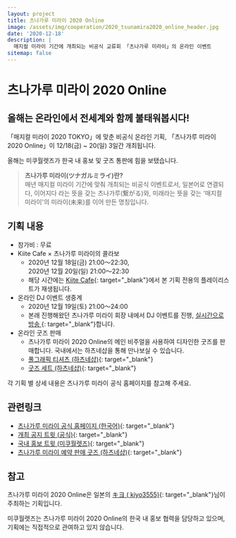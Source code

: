 ```yaml
---
layout: project
title: 츠나가루 미라이 2020 Online
image: /assets/img/cooperation/2020_tsunamira2020_online_header.jpg
date: '2020-12-18'
description: |
  매지컬 미라이 기간에 개최되는 비공식 교류회 「츠나가루 미라이」의 온라인 이벤트
sitemap: false
---
```


# 츠나가루 미라이 2020 Online

## 올해는 온라인에서 전세계와 함께 불태워봅시다!

「매지컬 미라이 2020 TOKYO」에 맞춘 비공식 온라인 기획, 「츠나가루 미라이 2020 Online」이 12/18(금) ~ 20(일) 3일간 개최됩니다.

올해는 미쿠월렛즈가 한국 내 홍보 및 굿즈 통판에 힘을 보탰습니다.

> <b>츠나가루 미라이(ツナガルミライ)란?</b>  
> 매년 매지컬 미라이 기간에 맞춰 개최되는 비공식 이벤트로서, 일본어로 연결되다, 이어지다 라는 뜻을 갖는 츠나가루(繋がる)와, 미래라는 뜻을 갖는 '매지컬 미라이'의 미라이(未来)를 이어 만든 명칭입니다.

## 기획 내용
- 참가비 : 무료
- Kiite Cafe × 츠나가루 미라이의 콜라보  
  - 2020년 12월 18일(금) 21:00～22:30,  
    2020년 12월 20일(일) 21:00～22:30
  - 해당 시간에는 [Kiite Cafe](https://cafe.kiite.jp/intro){: target="_blank"}에서 본 기획 전용의 플레이리스트가 재생됩니다.
- 온라인 DJ 이벤트 생중계  
  - 2020년 12월 19일(토) 21:00～24:00
  - 본래 진행해왔던 츠나가루 미라이 회장 내에서 DJ 이벤트를 진행, [실시간으로 방송 <i class="fab fa-twitch"></i>](https://www.twitch.tv/tsunagaru_mirai){: target="_blank"}합니다.
- 온라인 굿즈 판매
  - 츠나가루 미라이 2020 Online의 메인 비주얼을 사용하여 디자인한 굿즈를 판매합니다. 국내에서는 하츠네샵을 통해 만나보실 수 있습니다.
  - [풀그래픽 티셔츠 (하츠네샵)](https://smartstore.naver.com/hatsuneshop/products/5280209415){: target="_blank"}
  - [굿즈 세트 (하츠네샵)](https://smartstore.naver.com/hatsuneshop/products/5280201489){: target="_blank"}

각 기획 별 상세 내용은 츠나가루 미라이 공식 홈페이지를 참고해 주세요.

## 관련링크
- [츠나가루 미라이 공식 홈페이지 (한국어)](http://tsunagarumirai.com/2020/kr.html){: target="_blank"}
- [개최 공지 트윗 (공식)](https://twitter.com/kiyo3555/status/1336528876793565184){: target="_blank"}
- [국내 홍보 트윗 (미쿠월렛즈)](https://twitter.com/MikuWallets/status/1336548365081792513){: target="_blank"}
- [츠나가루 미라이 예약 판매 굿즈 (하츠네샵)](https://smartstore.naver.com/hatsuneshop/search?q=%EC%B8%A0%EB%82%98%EA%B0%80%EB%A3%A8%20%EB%AF%B8%EB%9D%BC%EC%9D%B4){: target="_blank"}
  

## 참고
츠나가루 미라이 2020 Online은 일본의 [キヨ (<i class="fab fa-twitter"></i> kiyo3555)](https://twitter.com/kiyo3555){: target="_blank"}님이 주최하는 기획입니다.

미쿠월렛즈는 츠나가루 미라이 2020 Online의 한국 내 홍보 협력을 담당하고 있으며, 기획에는 직접적으로 관여하고 있지 않습니다.

